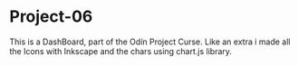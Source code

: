 # Project-06

This is a DashBoard, part of the Odín Project Curse. Like an extra i made all the Icons with Inkscape and the chars using chart.js library.
